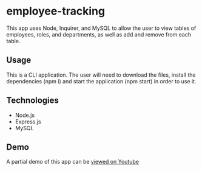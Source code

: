 # employee-tracking

This app uses Node, Inquirer, and MySQL to allow the user to view tables of employees, roles, and departments, as well as add and remove from each table. 

## Usage
This is a CLI application. The user will need to download the files, install the dependencies (npm i) and start the application (npm start) in order to use it. 

## Technologies 
* Node.js
* Express.js
* MySQL


## Demo
A partial demo of this app can be [viewed on Youtube](https://youtu.be/JcQz_pZHQiA)
